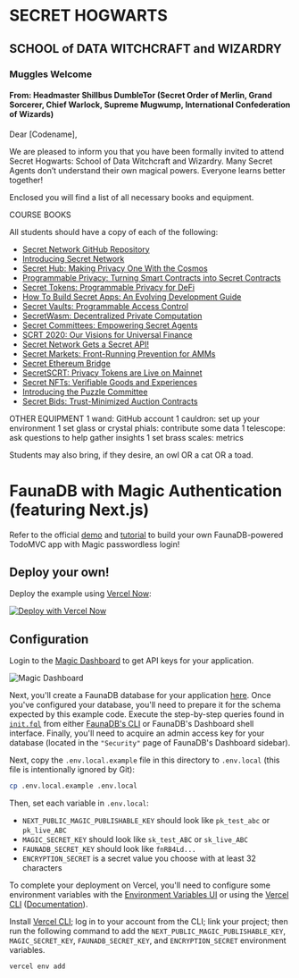 # SECRET HOGWARTS
## SCHOOL of DATA WITCHCRAFT and WIZARDRY
### Muggles Welcome

#### From: Headmaster Shillbus DumbleTor (Secret Order of Merlin, Grand Sorcerer, Chief Warlock, Supreme Mugwump, International Confederation of Wizards)

Dear [Codename],

We are pleased to inform you that you have been formally invited to attend Secret Hogwarts: School of Data Witchcraft and Wizardry. Many Secret Agents don’t understand their own magical powers. Everyone learns better together!

Enclosed you will find a list of all necessary books and equipment.


COURSE BOOKS

All students should have a copy of each of the following:

- [Secret Network GitHub Repository](https://github.com/enigmampc/SecretNetwork)
- [Introducing Secret Network](https://blog.scrt.network/introducing-secret-network)
- [Secret Hub: Making Privacy One With the Cosmos](https://blog.scrt.network/secret-hub)
- [Programmable Privacy: Turning Smart Contracts into Secret Contracts](https://blog.scrt.network/programmable-privacy)
- [Secret Tokens: Programmable Privacy for DeFi](https://blog.scrt.network/secret-tokens-programmable-privacy-for-defi)
- [How To Build Secret Apps: An Evolving Development Guide](https://blog.scrt.network/how-to-build-secret-apps)
- [Secret Vaults: Programmable Access Control](https://blog.scrt.network/secret-vaults-programmable-access-control)
- [SecretWasm: Decentralized Private Computation](https://blog.scrt.network/secretwasm-decentralized-private-computation)
- [Secret Committees: Empowering Secret Agents](https://blog.scrt.network/secret-committees-empowering-secret-agents)
- [SCRT 2020: Our Visions for Universal Finance](https://blog.scrt.network/secret-2020-defi)
- [Secret Network Gets a Secret API!](https://blog.scrt.network/secret-api)
- [Secret Markets: Front-Running Prevention for AMMs](https://blog.scrt.network/secret-markets-front-running-prevention)
- [Secret Ethereum Bridge](https://blog.scrt.network/secret-ethereum-bridge-privacy)
- [SecretSCRT: Privacy Tokens are Live on Mainnet](https://blog.scrt.network/secret-scrt-privacy-tokens-mainnet)
- [Secret NFTs: Verifiable Goods and Experiences](https://blog.scrt.network/secret-nfts)
- [Introducing the Puzzle Committee](https://blog.scrt.network/the-puzzle-committee)
- [Secret Bids: Trust-Minimized Auction Contracts](https://blog.scrt.network/secret-auctions)


OTHER EQUIPMENT
1 wand: GitHub account
1 cauldron: set up your environment
1 set glass or crystal phials: contribute some data
1 telescope: ask questions to help gather insights
1 set brass scales: metrics

Students may also bring, if they desire, an owl OR a cat OR a toad.


# FaunaDB with Magic Authentication (featuring Next.js)

Refer to the official [demo](https://example-nextjs-faunadb-todomvc.vercel.app/login) and [tutorial](https://docs.magic.link/integrations/todomvc) to build your own FaunaDB-powered TodoMVC app with Magic passwordless login!

## Deploy your own!

Deploy the example using [Vercel Now](https://vercel.com/docs/now-cli#commands/overview/basic-usage):

[![Deploy with Vercel Now](https://vercel.com/button)](https://vercel.com/new/git/external?repository-url=https%3A%2F%2Fgithub.com%2Fmagiclabs%2Fexample-nextjs-faunadb-todomvc&env=NEXT_PUBLIC_MAGIC_PUBLISHABLE_KEY,MAGIC_SECRET_KEY,FAUNADB_SECRET_KEY,ENCRYPTION_SECRET)

## Configuration

Login to the [Magic Dashboard](https://dashboard.magic.link/) to get API keys for your application.

![Magic Dashboard](https://gblobscdn.gitbook.com/assets%2F-M1XNjqusnKyXZc7t7qQ%2F-M3HsSftOAghkNs-ttU3%2F-M3HsllfdwdDmeFXBK3U%2Fdashboard-pk.png?alt=media&token=4d6e7543-ae20-4355-951c-c6421b8f1b5f)

Next, you'll create a FaunaDB database for your application [here](https://dashboard.fauna.com/db-new/). Once you've configured your database, you'll need to prepare it for the schema expected by this example code. Execute the step-by-step queries found in [`init.fql`](./init.fql) from either [FaunaDB's CLI](https://github.com/fauna/fauna-shell) or FaunaDB's Dashboard shell interface. Finally, you'll need to acquire an admin access key for your database (located in the `"Security"` page of FaunaDB's Dashboard sidebar).

Next, copy the `.env.local.example` file in this directory to `.env.local` (this file is intentionally ignored by Git):

```bash
cp .env.local.example .env.local
```

Then, set each variable in `.env.local`:

- `NEXT_PUBLIC_MAGIC_PUBLISHABLE_KEY` should look like `pk_test_abc` or `pk_live_ABC`
- `MAGIC_SECRET_KEY` should look like `sk_test_ABC` or `sk_live_ABC`
- `FAUNADB_SECRET_KEY` should look like `fnRB4Ld...`
- `ENCRYPTION_SECRET` is a secret value you choose with at least 32 characters

To complete your deployment on Vercel, you'll need to configure some environment variables with the [Environment Variables UI](https://vercel.com/blog/environment-variables-ui) or using the [Vercel CLI](https://vercel.com/download) ([Documentation](https://vercel.com/docs/cli#commands/env)).

Install [Vercel CLI](https://vercel.com/download); log in to your account from the CLI; link your project; then run the following command to add the `NEXT_PUBLIC_MAGIC_PUBLISHABLE_KEY`, `MAGIC_SECRET_KEY`, `FAUNADB_SECRET_KEY`, and `ENCRYPTION_SECRET` environment variables.

```bash
vercel env add
```
